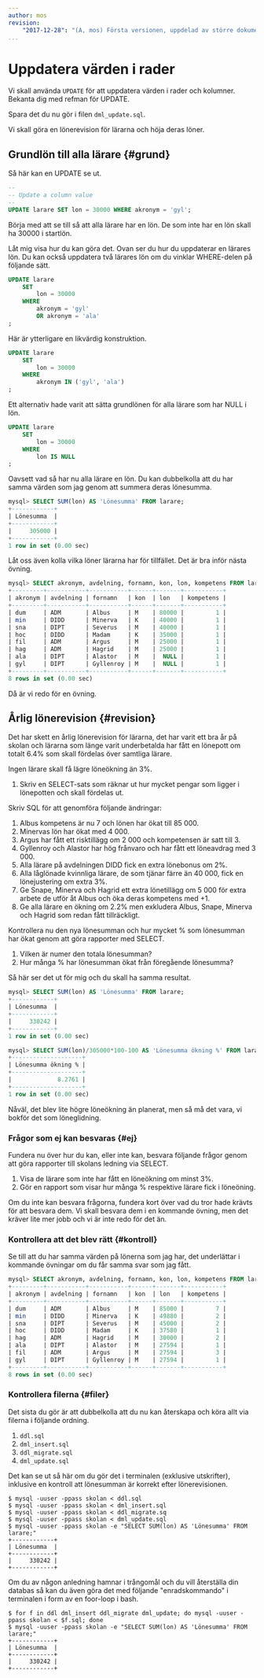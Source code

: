 ```yaml
---
author: mos
revision:
    "2017-12-28": "(A, mos) Första versionen, uppdelad av större dokument."
...
```

Uppdatera värden i rader
==================================

Vi skall använda `UPDATE` för att uppdatera värden i rader och kolumner. Bekanta dig med refman för UPDATE.

Spara det du nu gör i filen `dml_update.sql`.

Vi skall göra en lönerevision för lärarna och höja deras löner.



Grundlön till alla lärare {#grund}
----------------------------------

Så här kan en UPDATE se ut.

```sql
--
-- Update a column value
--
UPDATE larare SET lon = 30000 WHERE akronym = 'gyl';
```

Börja med att se till så att alla lärare har en lön. De som inte har en lön skall ha 30000 i startlön.

Låt mig visa hur du kan göra det. Ovan ser du hur du uppdaterar en lärares lön. Du kan också uppdatera två lärares lön om du vinklar WHERE-delen på följande sätt.

```sql
UPDATE larare
    SET
        lon = 30000
    WHERE
        akronym = 'gyl'
        OR akronym = 'ala'
;
```

Här är ytterligare en likvärdig konstruktion.

```sql
UPDATE larare
    SET
        lon = 30000
    WHERE
        akronym IN ('gyl', 'ala')
;
```

Ett alternativ hade varit att sätta grundlönen för alla lärare som har NULL i lön.

```sql
UPDATE larare
    SET
        lon = 30000
    WHERE
        lon IS NULL
;
```

Oavsett vad så har nu alla lärare en lön. Du kan dubbelkolla att du har samma värden som jag genom att summera deras lönesumma.

```sql
mysql> SELECT SUM(lon) AS 'Lönesumma' FROM larare;
+------------+
| Lönesumma  |
+------------+
|     305000 |
+------------+
1 row in set (0.00 sec)
```

Låt oss även kolla vilka löner lärarna har för tillfället. Det är bra inför nästa övning.

```sql
mysql> SELECT akronym, avdelning, fornamn, kon, lon, kompetens FROM larare ORDER BY lon DESC;
+---------+-----------+-----------+------+-------+-----------+
| akronym | avdelning | fornamn   | kon  | lon   | kompetens |
+---------+-----------+-----------+------+-------+-----------+
| dum     | ADM       | Albus     | M    | 80000 |         1 |
| min     | DIDD      | Minerva   | K    | 40000 |         1 |
| sna     | DIPT      | Severus   | M    | 40000 |         1 |
| hoc     | DIDD      | Madam     | K    | 35000 |         1 |
| fil     | ADM       | Argus     | M    | 25000 |         1 |
| hag     | ADM       | Hagrid    | M    | 25000 |         1 |
| ala     | DIPT      | Alastor   | M    |  NULL |         1 |
| gyl     | DIPT      | Gyllenroy | M    |  NULL |         1 |
+---------+-----------+-----------+------+-------+-----------+
8 rows in set (0.00 sec)
```

Då är vi redo för en övning.



Årlig lönerevision {#revision}
----------------------------------

Det har skett en årlig lönerevision för lärarna, det har varit ett bra år på skolan och lärarna som länge varit underbetalda har fått en lönepott om totalt 6.4% som skall fördelas över samtliga lärare.

Ingen lärare skall få lägre löneökning än 3%.

1. Skriv en SELECT-sats som räknar ut hur mycket pengar som ligger i lönepotten och skall fördelas ut.

Skriv SQL för att genomföra följande ändringar:

1. Albus kompetens är nu 7 och lönen har ökat till 85 000.
2. Minervas lön har ökat med 4 000.
3. Argus har fått ett risktillägg om 2 000 och kompetensen är satt till 3.
4. Gyllenroy och Alastor har hög frånvaro och har fått ett löneavdrag med 3 000.
5. Alla lärare på avdelningen DIDD fick en extra lönebonus om 2%.
6. Alla låglönade kvinnliga lärare, de som tjänar färre än 40 000, fick en lönejustering om extra 3%.
7. Ge Snape, Minerva och Hagrid ett extra lönetillägg om 5 000 för extra arbete de utför åt Albus och öka deras kompetens med +1.
8. Ge alla lärare en ökning om 2.2% men exkludera Albus, Snape, Minerva och Hagrid som redan fått tillräckligt.

Kontrollera nu den nya lönesumman och hur mycket % som lönesumman har ökat genom att göra rapporter med SELECT.

1. Vilken är numer den totala lönesumman?
1. Hur många % har lönesumman ökat från föregående lönesumma?

Så här ser det ut för mig och du skall ha samma resultat.

```sql
mysql> SELECT SUM(lon) AS 'Lönesumma' FROM larare;
+------------+
| Lönesumma  |
+------------+
|     330242 |
+------------+
1 row in set (0.00 sec)

mysql> SELECT SUM(lon)/305000*100-100 AS 'Lönesumma ökning %' FROM larare;
+--------------------+
| Lönesumma ökning % |
+--------------------+
|             8.2761 |
+--------------------+
1 row in set (0.00 sec)
```

Nåväl, det blev lite högre löneökning än planerat, men så må det vara, vi bokför det som löneglidning.



### Frågor som ej kan besvaras {#ej}

Fundera nu över hur du kan, eller inte kan, besvara följande frågor genom att göra rapporter till skolans ledning via SELECT.

1. Visa de lärare som inte har fått en löneökning om minst 3%.
1. Gör en rapport som visar hur många % respektive lärare fick i löneöning.

Om du inte kan besvara frågorna, fundera kort över vad du tror hade krävts för att besvara dem. Vi skall besvara dem i en kommande övning, men det kräver lite mer jobb och vi är inte redo för det än.



### Kontrollera att det blev rätt {#kontroll}

Se till att du har samma värden på lönerna som jag har, det underlättar i kommande övningar om du får samma svar som jag fått.

```sql
mysql> SELECT akronym, avdelning, fornamn, kon, lon, kompetens FROM larare ORDER BY lon DESC;
+---------+-----------+-----------+------+-------+-----------+
| akronym | avdelning | fornamn   | kon  | lon   | kompetens |
+---------+-----------+-----------+------+-------+-----------+
| dum     | ADM       | Albus     | M    | 85000 |         7 |
| min     | DIDD      | Minerva   | K    | 49880 |         2 |
| sna     | DIPT      | Severus   | M    | 45000 |         2 |
| hoc     | DIDD      | Madam     | K    | 37580 |         1 |
| hag     | ADM       | Hagrid    | M    | 30000 |         2 |
| ala     | DIPT      | Alastor   | M    | 27594 |         1 |
| fil     | ADM       | Argus     | M    | 27594 |         3 |
| gyl     | DIPT      | Gyllenroy | M    | 27594 |         1 |
+---------+-----------+-----------+------+-------+-----------+
8 rows in set (0.00 sec)
```



### Kontrollera filerna {#filer}

Det sista du gör är att dubbelkolla att du nu kan återskapa och köra allt via filerna i följande ordning.

1. `ddl.sql`
2. `dml_insert.sql`
3. `ddl_migrate.sql`
4. `dml_update.sql`

Det kan se ut så här om du gör det i terminalen (exklusive utskrifter), inklusive en kontroll att lönesumman är korrekt efter lönerevisionen.

```text
$ mysql -uuser -ppass skolan < ddl.sql
$ mysql -uuser -ppass skolan < dml_insert.sql
$ mysql -uuser -ppass skolan < ddl_migrate.sq
$ mysql -uuser -ppass skolan < dml_update.sql
$ mysql -uuser -ppass skolan -e "SELECT SUM(lon) AS 'Lönesumma' FROM larare;"
+------------+
| Lönesumma  |
+------------+
|     330242 |
+------------+
```

Om du av någon anledning hamnar i trångomål och du vill återställa din databas så kan du även göra det med följande "enradskommando" i terminalen i form av en foor-loop i bash.

```text
$ for f in ddl dml_insert ddl_migrate dml_update; do mysql -uuser -ppass skolan < $f.sql; done
$ mysql -uuser -ppass skolan -e "SELECT SUM(lon) AS 'Lönesumma' FROM larare;"
+------------+
| Lönesumma  |
+------------+
|     330242 |
+------------+
```
